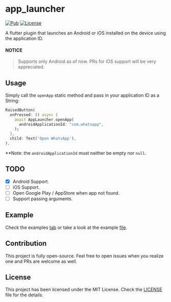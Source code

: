 # app_launcher
[![Pub](https://img.shields.io/pub/v/app_launcher.svg?style=flat-square&logo=dart&logoColor=white&color=blue)](https://pub.dev/packages/app_launcher)
[![License](https://img.shields.io/badge/license-MIT-purple.svg?style=flat-square)](LICENSE)

A flutter plugin that launches an Android or iOS installed on the device using the application ID.  

#### NOTICE
> Supports only Android as of now. PRs for iOS support will be very appreciated.

## Usage
Simply call the `openApp` static method and pass in your application ID as a String:
```dart
RaisedButton(
  onPressed: () async {
    await AppLauncher.openApp(
      androidApplicationId: "com.whatsapp",
    );
  },
  child: Text('Open WhatsApp'),
),
```

**Note: the `androidApplicationId` must neither be empty nor `null`.  

## TODO
- [x] Android Support.
- [ ] iOS Support.
- [ ] Open Google Play / AppStore when app not found.
- [ ] Support passing arguments.

## Example
Check the examples [tab](https://pub.dev/packages/flutter_text_drawable/example) or take a look at the example [file](https://github.com/Akora-IngDKB/app_launcher/blob/master/example/lib/main.dart).

## Contribution
This project is fully open-source. Feel free to open issues when you realize one and PRs are welcome as well.  

## License
This project has been licensed under the MIT License. Check the [LICENSE](LICENSE) file for the details.
